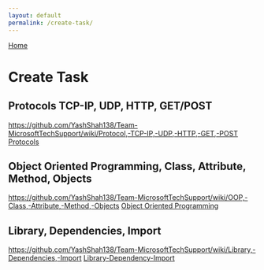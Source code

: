 ```yaml
--- 
layout: default
permalink: /create-task/
---
```


[Home](.)

# Create Task
## Protocols TCP-IP, UDP, HTTP, GET/POST
https://github.com/YashShah138/Team-MicrosoftTechSupport/wiki/Protocol,-TCP-IP,-UDP,-HTTP,-GET,-POST 
<a href="https://github.com/YashShah138/Team-MicrosoftTechSupport/wiki/Protocol,-TCP-IP,-UDP,-HTTP,-GET,-POST">Protocols</a>

## Object Oriented Programming, Class, Attribute, Method, Objects
https://github.com/YashShah138/Team-MicrosoftTechSupport/wiki/OOP,-Class,-Attribute,-Method,-Objects
<a href="https://github.com/YashShah138/Team-MicrosoftTechSupport/wiki/OOP,-Class,-Attribute,-Method,-Objects">Object Oriented Programming</a>

## Library, Dependencies, Import
https://github.com/YashShah138/Team-MicrosoftTechSupport/wiki/Library,-Dependencies,-Import
<a href="https://github.com/YashShah138/Team-MicrosoftTechSupport/wiki/Library,-Dependencies,-Import">Library-Dependency-Import</a>


